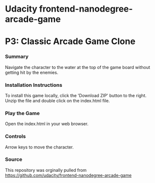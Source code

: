 Udacity frontend-nanodegree-arcade-game
===============================

# P3:  Classic Arcade Game Clone

### Summary
Navigate the character to the water at the top of the game board without getting hit by the enemies.

### Installation Instructions

To install this game locally, click the 'Download ZIP' button to the right. Unzip the file and double click on the index.html file.

### Play the Game
Open the index.html in your web browser.

### Controls
Arrow keys to move the character.

### Source
This repository was orginally pulled from https://github.com/udacity/frontend-nanodegree-arcade-game
